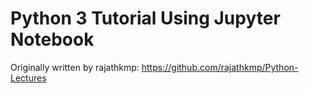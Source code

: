 # Python 3 Tutorial Using Jupyter Notebook

Originally written by rajathkmp: https://github.com/rajathkmp/Python-Lectures
